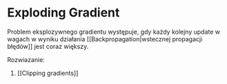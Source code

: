 # Exploding Gradient

Problem eksplozywnego gradientu występuje, gdy każdy kolejny update w wagach w wyniku działania [[Backpropagation|wstecznej propagacji błędów]] jest coraz większy.

Rozwiazanie:

1. [[Clipping gradients]]

